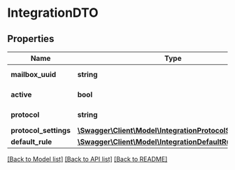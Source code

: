 # IntegrationDTO

## Properties
Name | Type | Description | Notes
------------ | ------------- | ------------- | -------------
**mailbox_uuid** | **string** | Mailbox uuid | 
**active** | **bool** | Integration status | 
**protocol** | **string** | Integration protocol | 
**protocol_settings** | [**\Swagger\Client\Model\IntegrationProtocolSettingsDTO**](IntegrationProtocolSettingsDTO.md) |  | 
**default_rule** | [**\Swagger\Client\Model\IntegrationDefaultRuleDTO**](IntegrationDefaultRuleDTO.md) |  | 

[[Back to Model list]](../../README.md#documentation-for-models) [[Back to API list]](../../README.md#documentation-for-api-endpoints) [[Back to README]](../../README.md)

